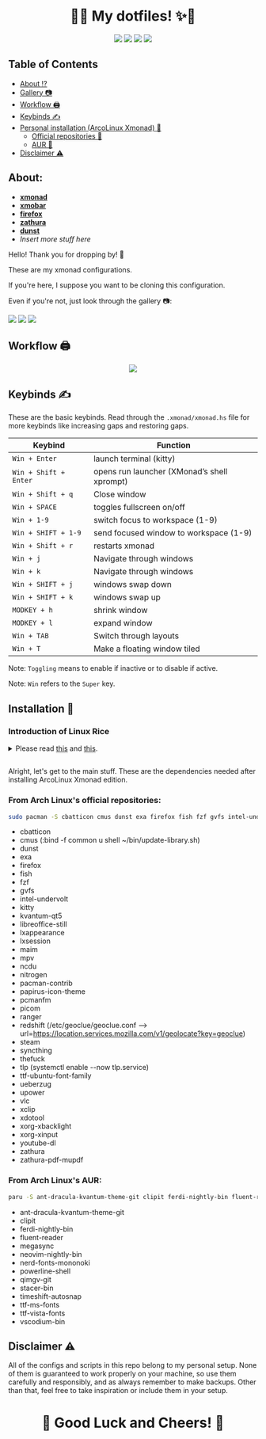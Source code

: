 <h1 align="center">🚀✨ My dotfiles! ✨🚀</h1>


<p align="center">
  <a href="https://github.com/FuzzyGrim/dotfiles/stargazers"><img src="https://img.shields.io/github/stars/FuzzyGrim/dotfiles?color=ffd5cd&style=for-the-badge&logo=starship"></a>
  <a href="https://github.com/FuzzyGrim/dotfiles/issues"><img src="https://img.shields.io/github/issues/FuzzyGrim/dotfiles?color=d35d6e&style=for-the-badge&logo=codecov"></a>
  <a href="https://github.com/FuzzyGrim/dotfiles/network/members"><img src="https://img.shields.io/github/forks/FuzzyGrim/dotfiles?color=84afdb&style=for-the-badge&logo=jfrog-bintray"></a>
  <a href="https://github.com/Fuzzygrim/dotfiles/blob/master/LICENSE"><img src="https://img.shields.io/badge/license-MIT-orange.svg?color=90c861&style=for-the-badge&logo=mitsubishi"></a>
</p>

## Table of Contents

- [About ⁉️](#about)
- [Gallery 📷](#gal)
- [Workflow 🖨️](#workflow)
- [Keybinds ✍️](#keybinds)
- [Personal installation (ArcoLinux Xmonad) 🤵‍](#inst)
  - [Official repositories 🌇](#arch)
  - [AUR 🚂](#aur)
- [Disclaimer ⚠️ ](#disclaimer)


<a id="about"></a>

## About:


- **[xmonad](https://github.com/FuzzyGrim/dotfiles/blob/master/.xmonad/xmonad.hs)**
- **[xmobar](https://github.com/FuzzyGrim/dotfiles/tree/master/.config/xmobar/xmobarrc0)**
- **[firefox](https://github.com/FuzzyGrim/dotfiles/blob/master/.mozilla/firefox/r056xtue.default-release/chrome/userChrome.css)**
- **[zathura](https://github.com/FuzzyGrim/dotfiles/tree/master/.config/zathura/zathurarc)**
- **[dunst](https://github.com/FuzzyGrim/dotfiles/blob/master/.config/dunst/dunstrc)**
- *Insert more stuff here*


Hello! Thank you for dropping by! 👋

These are my xmonad configurations.

If you're here, I suppose you want to be cloning this configuration. 

Even if you're not, just look through the gallery 📷:



<a id="gal"></a>
<img src='https://github.com/FuzzyGrim/dotfiles/blob/master/screenshots/default.png'>
<img src='https://github.com/FuzzyGrim/dotfiles/blob/master/screenshots/main.png'>
<img src='https://github.com/FuzzyGrim/dotfiles/blob/master/screenshots/firefox_zathura.png'>


<a id="workflow"></a>

## Workflow 🖨️

<p align="center">
  <img src="https://github.com/FuzzyGrim/dotfiles/blob/master/screenshots/workflow.gif">
</p>


<a id="keybinds"></a>
## Keybinds ✍️

These are the basic keybinds. Read through the `.xmonad/xmonad.hs` file for more keybinds like increasing gaps and restoring gaps.

| Keybind                |                  Function                   |
| ---------------------- |  ----------------------------------------   |
| `Win + Enter`          |           launch terminal (kitty)           |
| `Win + Shift + Enter`  | opens run launcher (XMonad’s shell xprompt) |
| `Win + Shift + q`      |                Close window                 |
| `Win + SPACE`          |          toggles fullscreen on/off          |
| `Win + 1-9`            |       switch focus to workspace (1-9)       |
| `Win + SHIFT + 1-9`    |   send focused window to workspace (1-9)    |
| `Win + Shift + r`      |               restarts xmonad               |
| `Win + j`              |          Navigate through windows           |
| `Win + k`              |          Navigate through windows           |
| `Win + SHIFT + j`      |              windows swap down              |
| `Win + SHIFT + k`      |               windows swap up               |
| `MODKEY + h`           |                shrink window                |
| `MODKEY + l`           |                expand window                |
| `Win + TAB`            |           Switch through layouts            |
| `Win + T`              |        Make a floating window tiled         |

Note: `Toggling` means to enable if inactive or to disable if active.


Note: `Win` refers to the `Super` key.


<a id="inst"></a>
## Installation 🤵‍

### Introduction of Linux Rice

<details>
<summary>Please read <a target="_blank" href="https://crispgm.com/page/the-fascinating-arch-linux-rice.html">this</a> and <a target="_blank" href="https://jie-fang.github.io/blog/basics-of-ricing">this</a>.</summary>
  
<br>

<p align="center"><a href="#introduction-of-linux-rice"><img src="https://i.redd.it/yu0auhxk5nyz.png" alt="unixporn"/></a></p>

</details>


<a id="inst"></a>

##

Alright, let's get to the main stuff. These are the dependencies needed after installing ArcoLinux Xmonad edition.

<a id="arch"></a>
### From Arch Linux's official repositories:

```bash
sudo pacman -S cbatticon cmus dunst exa firefox fish fzf gvfs intel-undervolt kitty kvantum-qt5 libreoffice-still lxappearance lxsession maim mpv ncdu nitrogen pacman-contrib papirus-icon-theme pcmanfm picom ranger redshift steam syncthing thefuck tlp ttf-ubuntu-font-family ueberzug upower vlc xclip xdotool xorg-xbacklight xorg-xinput youtube-dl zathura zathura-pdf-mupdf 
```
-    cbatticon
-    cmus (:bind -f common u shell ~/bin/update-library.sh)
-    dunst
-    exa
-    firefox
-    fish
-    fzf
-    gvfs
-    intel-undervolt
-    kitty
-    kvantum-qt5
-    libreoffice-still
-    lxappearance
-    lxsession
-    maim
-    mpv
-    ncdu
-    nitrogen
-    pacman-contrib
-    papirus-icon-theme
-    pcmanfm
-    picom
-    ranger
-    redshift (/etc/geoclue/geoclue.conf --> url=https://location.services.mozilla.com/v1/geolocate?key=geoclue)
-    steam
-    syncthing
-    thefuck
-    tlp (systemctl enable --now tlp.service)
-    ttf-ubuntu-font-family
-    ueberzug
-    upower
-    vlc
-    xclip
-    xdotool
-    xorg-xbacklight
-    xorg-xinput
-    youtube-dl
-    zathura
-    zathura-pdf-mupdf

<a id="aur"></a>
### From Arch Linux's AUR:

```bash
paru -S ant-dracula-kvantum-theme-git clipit ferdi-nightly-bin fluent-reader megasync neovim-nightly-bin nerd-fonts-mononoki powerline-shell qimgv-git stacer-bin timeshift-autosnap ttf-ms-fonts ttf-vista-fonts vscodium-bin 
```
-    ant-dracula-kvantum-theme-git
-    clipit
-    ferdi-nightly-bin
-    fluent-reader
-    megasync
-    neovim-nightly-bin
-    nerd-fonts-mononoki
-    powerline-shell
-    qimgv-git
-    stacer-bin
-    timeshift-autosnap
-    ttf-ms-fonts 
-    ttf-vista-fonts 
-    vscodium-bin


<a id="disclaimer"></a>
## Disclaimer ⚠️

All of the configs and scripts in this repo belong to my personal setup. None of them is guaranteed to work properly on your machine, so use them carefully and responsibly, and as always remember to make backups. Other than that, feel free to take inspiration or include them in your setup.


<h1 align="center">🌟 Good Luck and Cheers! 🌟</h1>
